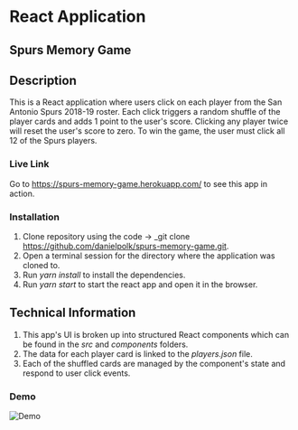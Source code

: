 # React Application

## Spurs Memory Game

## Description

This is a React application where users click on each player from the San Antonio Spurs 2018-19 roster. Each click triggers a random shuffle of the player cards and adds 1 point to the user's score. Clicking any player twice will reset the user's score to zero. To win the game, the user must click all 12 of the Spurs players.

### Live Link

Go to https://spurs-memory-game.herokuapp.com/ to see this app in action.

### Installation

1. Clone repository using the code -> _git clone https://github.com/danielpolk/spurs-memory-game.git.
2. Open a terminal session for the directory where the application was cloned to.
3. Run *yarn install* to install the dependencies.
4. Run *yarn start* to start the react app and open it in the browser.

## Technical Information

1. This app's UI is broken up into structured React components which can be found in the *src* and *components* folders.
2. The data for each player card is linked to the *players.json* file.
3. Each of the shuffled cards are managed by the component's state and respond to user click events.

### Demo

![Demo](./public/spurs.gif)
